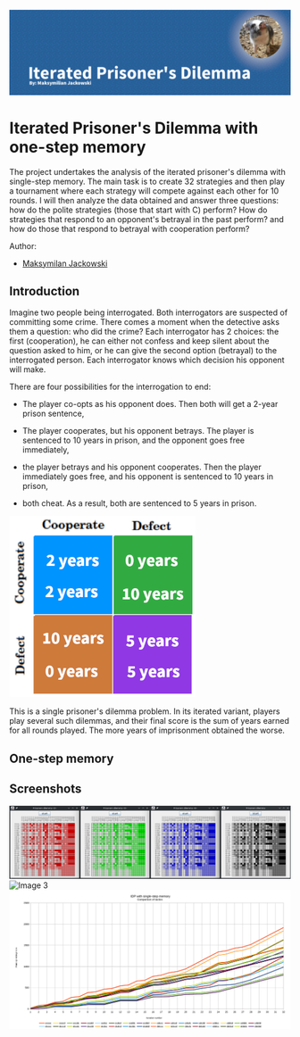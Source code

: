 
![Image Banner](baner.gif)
# Iterated Prisoner's Dilemma with one-step memory

The project undertakes the analysis of the iterated prisoner's dilemma with single-step memory. The main task is to create 32 strategies and then play a tournament where each strategy will compete against each other for 10 rounds. I will then analyze the data obtained and answer three questions: how do the polite strategies (those that start with C) perform? How do strategies that respond to an opponent's betrayal in the past perform? and how do those that respond to betrayal with cooperation perform?

Author:
- [Maksymilan Jackowski](https://github.com/makjac)

## Introduction

Imagine two people being interrogated. Both interrogators are suspected of committing some crime. There comes a moment when the detective asks them a question: who did the crime? Each interrogator has 2 choices: the first (cooperation), he can either not confess and keep silent about the question asked to him, or he can give the second option (betrayal) to the interrogated person. Each interrogator knows which decision his opponent will make.

There are four possibilities for the interrogation to end:

- The player co-opts as his opponent does. Then both will get a 2-year prison sentence,

- The player cooperates, but his opponent betrays. The player is sentenced to 10 years in prison, and the opponent goes free immediately,

- the player betrays and his opponent cooperates. Then the player immediately goes free, and his opponent is sentenced to 10 years in prison,

- both cheat. As a result, both are sentenced to 5 years in prison.

![Image 1](img1.png)

This is a single prisoner's dilemma problem. In its iterated variant, players play several such dilemmas, and their final score is the sum of years earned for all rounds played. The more years of imprisonment obtained the worse.




## One-step memory
## Screenshots
![Image 2](HitMapColors.png)
![Image 3](generationfrom0to100.gif)
![Image 4](IPD.svg)